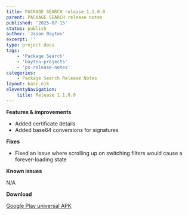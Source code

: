 ```yaml
---
title: PACKAGE SEARCH release 1.1.0.0
parent: PACKAGE SEARCH release notes
published: '2025-07-15'
status: publish
author: 'Jason Bayton'
excerpt: ''
type: project-docs
tags: 
    - 'Package Search'
    - 'bayton-projects'
    - 'ps-release-notes'
categories: 
    - Package Search Release Notes
layout: base.njk
eleventyNavigation: 
    title: Release 1.1.0.0
---
```


**Features & improvements**

- Added certificate details
- Added base64 conversions for signatures

**Fixes**

- Fixed an issue where scrolling up on switching filters would cause a forever-loading state

**Known issues**

N/A

**Download**

[Google Play universal APK](https://cdn.bayton.org/download/projects/package-search/1100_play.apk)
